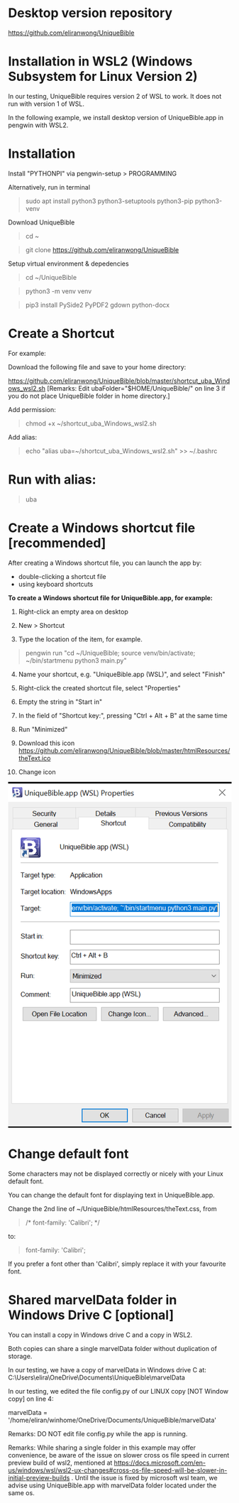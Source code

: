# Desktop version repository

https://github.com/eliranwong/UniqueBible

# Installation in WSL2 (Windows Subsystem for Linux Version 2)

In our testing, UniqueBible requires version 2 of WSL to work.  It does not run with version 1 of WSL.

In the following example, we install desktop version of UniqueBible.app in pengwin with WSL2.

# Installation

Install "PYTHONPI" via pengwin-setup > PROGRAMMING

Alternatively, run in terminal

> sudo apt install python3 python3-setuptools python3-pip python3-venv

Download UniqueBible

> cd ~

> git clone https://github.com/eliranwong/UniqueBible

Setup virtual environment & depedencies

> cd ~/UniqueBible

> python3 -m venv venv

> pip3 install PySide2 PyPDF2 gdown python-docx

# Create a Shortcut

For example:

Download the following file and save to your home directory:

https://github.com/eliranwong/UniqueBible/blob/master/shortcut_uba_Windows_wsl2.sh
[Remarks: Edit ubaFolder="$HOME/UniqueBible/" on line 3 if you do not place UniqueBible folder in home directory.]

Add permission:

> chmod +x ~/shortcut_uba_Windows_wsl2.sh

Add alias:

> echo "alias uba=~/shortcut_uba_Windows_wsl2.sh" >> ~/.bashrc

# Run with alias:

> uba

# Create a Windows shortcut file [recommended]

After creating a Windows shortcut file, you can launch the app by:<br>
- double-clicking a shortcut file<br>
- using keyboard shortcuts

<b>To create a Windows shortcut file for UniqueBible.app, for example:</b>

1) Right-click an empty area on desktop

2) New > Shortcut

3) Type the location of the item, for example. 

> pengwin run "cd ~/UniqueBible; source venv/bin/activate; ~/bin/startmenu python3 main.py"

4) Name your shortcut, e.g. "UniqueBible.app (WSL)", and select "Finish"

5) Right-click the created shortcut file, select "Properties"

6) Empty the string in "Start in"

7) In the field of "Shortcut key:", pressing "Ctrl + Alt + B" at the same time

8) Run "Minimized"

9) Download this icon https://github.com/eliranwong/UniqueBible/blob/master/htmlResources/theText.ico

10) Change icon

<img src="shortcut_properties.png" />

# Change default font

Some characters may not be displayed correctly or nicely with your Linux default font.

You can change the default font for displaying text in UniqueBible.app.

Change the 2nd line of ~/UniqueBible/htmlResources/theText.css, from

> /* font-family: 'Calibri'; */

to:

> font-family: 'Calibri';

If you prefer a font other than 'Calibri', simply replace it with your favourite font.

# Shared marvelData folder in Windows Drive C [optional]

You can install a copy in Windows drive C and a copy in WSL2.

Both copies can share a single marvelData folder without duplication of storage.

In our testing, we have a copy of marvelData in Windows drive C at:<br>
C:\Users\elira\OneDrive\Documents\UniqueBible\marvelData

In our testing, we edited the file config.py of our LINUX copy [NOT Window copy] on line 4:

marvelData = '/home/eliran/winhome/OneDrive/Documents/UniqueBible/marvelData'

Remarks: DO NOT edit file config.py while the app is running.

Remarks: While sharing a single folder in this example may offer convenience, be aware of the issue on slower cross os file speed in current preview build of wsl2, mentioned at https://docs.microsoft.com/en-us/windows/wsl/wsl2-ux-changes#cross-os-file-speed-will-be-slower-in-initial-preview-builds .  Until the issue is fixed by microsoft wsl team, we advise using UniqueBible.app with marvelData folder located under the same os.
